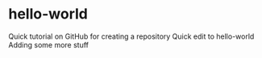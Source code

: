 # hello-world
Quick tutorial on GitHub for creating a repository
Quick edit to hello-world
Adding some more stuff
